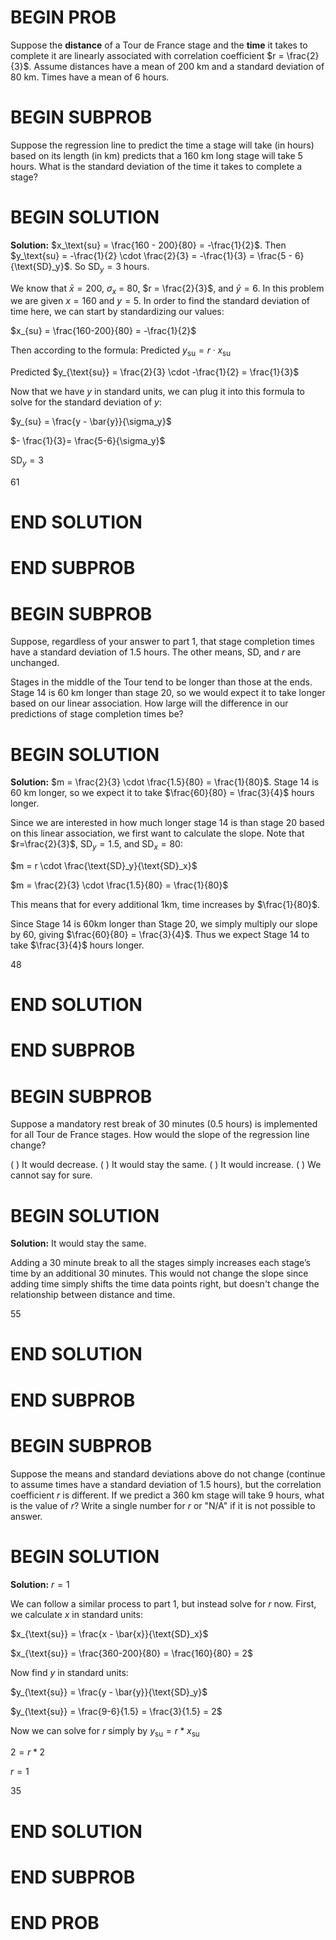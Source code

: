 # BEGIN PROB

Suppose the **distance** of a Tour de France stage and the **time** it takes to complete it are linearly associated with correlation coefficient $r = \frac{2}{3}$. Assume distances have a mean of 200 km and a standard deviation of 80 km. Times have a mean of 6 hours.

# BEGIN SUBPROB

Suppose the regression line to predict the time a stage will take (in
hours) based on its length (in km) predicts that a 160 km long stage
will take 5 hours. What is the standard deviation of the time it takes
to complete a stage?


# BEGIN SOLUTION
**Solution:**
$x_\text{su} = \frac{160 - 200}{80} = -\frac{1}{2}$. Then $y_\text{su} = -\frac{1}{2} \cdot \frac{2}{3} = -\frac{1}{3} = \frac{5 - 6}{\text{SD}_y}$. So $\text{SD}_y = 3$ hours.

We know that $\bar{x} = 200$, $\sigma_x$ = 80, $r = \frac{2}{3}$, and $\bar{y} = 6$. In this problem we are given $x = 160$ and $y = 5$.
In order to find the standard deviation of time here, we can start by standardizing our values:

$x_{su} = \frac{160-200}{80} = -\frac{1}{2}$

Then according to the formula: $\text{Predicted}$ $y_{\text{su}} = r \cdot x_{\text{su}}$

$\text{Predicted}$ $y_{\text{su}} = \frac{2}{3} \cdot -\frac{1}{2} = \frac{1}{3}$

Now that we have $y$ in standard units, we can plug it into this formula to solve for the standard deviation of $y$:

$y_{su}  = \frac{y - \bar{y}}{\sigma_y}$

$- \frac{1}{3}= \frac{5-6}{\sigma_y}$

$\text{SD}_y = 3$

<average>61</average>

# END SOLUTION

# END SUBPROB

# BEGIN SUBPROB

Suppose, regardless of your answer to part 1, that stage completion times have a standard deviation of 1.5 hours. The other means, SD, and $r$ are unchanged.

Stages in the middle of the Tour tend to be longer than those at the ends. Stage 14 is 60 km longer than stage 20, so we would expect it to take longer based on our linear association. How large will the difference in our predictions of stage completion times be?

# BEGIN SOLUTION
**Solution:** $m = \frac{2}{3} \cdot \frac{1.5}{80} = \frac{1}{80}$. Stage 14 is 60 km longer, so we expect it to take $\frac{60}{80} = \frac{3}{4}$ hours longer.

Since we are interested in how much longer stage 14 is than stage 20 based on this linear association, we first want to calculate the slope. Note that $r=\frac{2}{3}$, $\text{SD}_y=1.5$, and $\text{SD}_x=80$: 

$m = r \cdot \frac{\text{SD}_y}{\text{SD}_x}$

$m = \frac{2}{3} \cdot \frac{1.5}{80} = \frac{1}{80}$

This means that for every additional 1km, time increases by $\frac{1}{80}$. 

Since Stage 14 is 60km longer than Stage 20, we simply multiply our slope by $60$, giving $\frac{60}{80} = \frac{3}{4}$. Thus we expect Stage 14 to take $\frac{3}{4}$ hours longer. 

<average>48</average>

# END SOLUTION

# END SUBPROB

# BEGIN SUBPROB

Suppose a mandatory rest break of 30 minutes (0.5 hours) is implemented for all Tour de France stages. How would the slope of the regression line change?

( ) It would decrease.
( ) It would stay the same.
( ) It would increase.
( ) We cannot say for sure.

# BEGIN SOLUTION
**Solution:** It would stay the same.

Adding a 30 minute break to all the stages simply increases each stage’s time by an additional 30 minutes. This would not change the slope since adding time simply shifts the time data points right, but doesn't change the relationship between distance and time. 

<average>55</average>

# END SOLUTION

# END SUBPROB

# BEGIN SUBPROB

Suppose the means and standard deviations above do not change (continue to assume times have a standard deviation of 1.5 hours), but the correlation coefficient $r$ is different. If we predict a 360 km stage will take 9 hours, what is the value of $r$? Write a single number for $r$ or "N/A" if it is not possible to answer.


# BEGIN SOLUTION
**Solution:** $r=1$

We can follow a similar process to part 1, but instead solve for $r$ now. First, we calculate $x$ in standard units:

$x_{\text{su}} = \frac{x - \bar{x}}{\text{SD}_x}$


$x_{\text{su}} = \frac{360-200}{80} = \frac{160}{80} = 2$

Now find $y$ in standard units:

$y_{\text{su}} = \frac{y - \bar{y}}{\text{SD}_y}$

$y_{\text{su}} = \frac{9-6}{1.5} = \frac{3}{1.5} = 2$

Now we can solve for $r$ simply by $y_{\text{su}} = r * x_{\text{su}}$

$2 = r * 2$

$r=1$

<average>35</average>

# END SOLUTION

# END SUBPROB

# END PROB